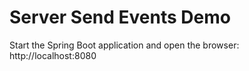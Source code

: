 # Server Send Events Demo

Start the Spring Boot application and open the browser: http://localhost:8080
